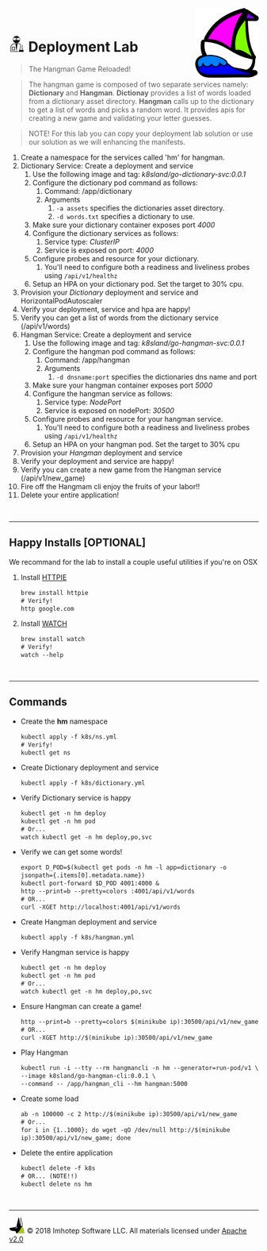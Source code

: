 <img src="../assets/k8sland.png" align="right" width="128" height="auto"/>

<br/>

# <img src="../assets/lab.png" width="32" height="auto"/> Deployment Lab

> The Hangman Game Reloaded!

> The hangman game is composed of two separate services namely: **Dictionary** and **Hangman**.
> **Dictionay** provides a list of words loaded from a dictionary asset directory.
> **Hangman** calls up to the dictionary to get a list of words and picks a random word.
> It provides apis for creating a new game and validating your letter guesses.

> NOTE! For this lab you can copy your deployment lab solution or use our solution as we will
> enhancing the manifests.

1. Create a namespace for the services called 'hm' for hangman.
2. Dictionary Service: Create a deployment and service
   1. Use the following image and tag: *k8sland/go-dictionary-svc:0.0.1*
   2. Configure the dictionary pod command as follows:
      1. Command: /app/dictionary
      2. Arguments
         1. `-a assets` specifies the dictionaries asset directory.
         2. `-d words.txt` specifies a dictionary to use.
   5. Make sure your dictionary container exposes port *4000*
   6. Configure the dictionary services as follows:
      1. Service type: *ClusterIP*
      2. Service is exposed on port: *4000*
   7. Configure probes and resource for your dictionary.
      1. You'll need to configure both a readiness and liveliness probes using `/api/v1/healthz`
   8. Setup an HPA on your dictionary pod. Set the target to 30% cpu.
3. Provision your *Dictionary* deployment and service and HorizontalPodAutoscaler
4. Verify your deployment, service and hpa are happy!
5. Verify you can get a list of words from the dictionary service (/api/v1/words)
6. Hangman Service: Create a deployment and service
   1. Use the following image and tag: *k8sland/go-hangman-svc:0.0.1*
   2. Configure the hangman pod command as follows:
      1. Command: /app/hangman
      2. Arguments
         1. `-d dnsname:port` specifies the dictionaries dns name and port
   3. Make sure your hangman container exposes port *5000*
   4. Configure the hangman service as follows:
      1. Service type: *NodePort*
      2. Service is exposed on nodePort: *30500*
   5. Configure probes and resource for your hangman service.
      1. You'll need to configure both a readiness and liveliness probes using `/api/v1/healthz`
   6. Setup an HPA on your hangman pod. Set the target to 30% cpu
7. Provision your *Hangman* deployment and service
8. Verify your deployment and service are happy!
9.  Verify you can create a new game from the Hangman service (/api/v1/new_game)
10. Fire off the Hangmam cli enjoy the fruits of your labor!!
11. Delete your entire application!


<br/>

---
## Happy Installs [OPTIONAL]

We recommand for the lab to install a couple useful utilities if you're on OSX

1. Install [HTTPIE](https://httpie.org)

   ```shell
   brew install httpie
   # Verify!
   http google.com
   ```

2. Install [WATCH](http://osxdaily.com/2010/08/22/install-watch-command-on-os-x)

    ```shell
    brew install watch
    # Verify!
    watch --help
    ```

<br/>

---
## Commands

- Create the **hm** namespace

  ```shell
  kubectl apply -f k8s/ns.yml
  # Verify!
  kubectl get ns
  ```

- Create Dictionary deployment and service

  ```shell
  kubectl apply -f k8s/dictionary.yml
  ```

- Verify Dictionary service is happy

  ```shell
  kubectl get -n hm deploy
  kubectl get -n hm pod
  # Or...
  watch kubectl get -n hm deploy,po,svc
  ```

- Verify we can get some words!

  ```shell
  export D_POD=$(kubectl get pods -n hm -l app=dictionary -o jsonpath={.items[0].metadata.name})
  kubectl port-forward $D_POD 4001:4000 &
  http --print=b --pretty=colors :4001/api/v1/words
  # OR...
  curl -XGET http://localhost:4001/api/v1/words
  ```

- Create Hangman deployment and service

  ```shell
  kubectl apply -f k8s/hangman.yml
  ```

- Verify Hangman service is happy

  ```shell
  kubectl get -n hm deploy
  kubectl get -n hm pod
  # Or...
  watch kubectl get -n hm deploy,po,svc
  ```

- Ensure Hangman can create a game!

  ```shell
  http --print=b --pretty=colors $(minikube ip):30500/api/v1/new_game
  # OR...
  curl -XGET http://$(minikube ip):30500/api/v1/new_game
  ```

- Play Hangman

   ```shell
   kubectl run -i --tty --rm hangmancli -n hm --generator=run-pod/v1 \
   --image k8sland/go-hangman-cli:0.0.1 \
   --command -- /app/hangman_cli --hm hangman:5000
   ```

- Create some load

  ```shell
  ab -n 100000 -c 2 http://$(minikube ip):30500/api/v1/new_game
  # Or...
  for i in {1..1000}; do wget -qO /dev/null http://$(minikube ip):30500/api/v1/new_game; done
  ```

- Delete the entire application

  ```shell
  kubectl delete -f k8s
  # OR... (NOTE!!)
  kubectl delete ns hm
  ```

<br/>

---
<img src="../assets/imhotep_logo.png" width="32" height="auto"/> © 2018 Imhotep Software LLC.
All materials licensed under [Apache v2.0](http://www.apache.org/licenses/LICENSE-2.0)
